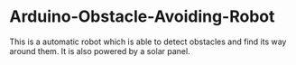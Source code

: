 # Arduino-Obstacle-Avoiding-Robot
This is a automatic robot which is able to detect obstacles and find its way around them. It is also powered by a solar panel.
